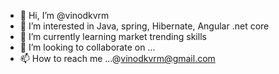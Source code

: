 - 👋 Hi, I’m @vinodkvrm
- 👀 I’m interested in Java, spring, Hibernate, Angular .net core
- 🌱 I’m currently learning market trending skills
- 💞️ I’m looking to collaborate on ...
- 📫 How to reach me ...@vinodkvrm@gmail.com

<!---
vinodkvrm/vinodkvrm is a ✨ special ✨ repository because its `README.md` (this file) appears on your GitHub profile.
You can click the Preview link to take a look at your changes.
--->
